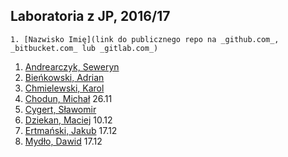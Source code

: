 ## Laboratoria z JP, 2016/17

```
1. [Nazwisko Imię](link do publicznego repo na _github.com_, _bitbucket.com_ lub _gitlab.com_)
```

1. [Andrearczyk, Seweryn](https://github.com/saw112/Laboratoria)
1. [Bieńkowski, Adrian](https://github.com/adrianadamb/sp)
1. [Chmielewski, Karol](https://github.com/kchmielewski/jp)
1. [Chodun, Michał](https://github.com/Xava2011/sp2016) 26.11
1. [Cygert, Sławomir](https://github.com/Slawecky/srod_prog)
1. [Dziekan, Maciej](https://github.com/m4sakra/srodowisko_programisty) 10.12
1. [Ertmański, Jakub](https://github.com/Ertmanieq/sp) 17.12
1. [Mydło, Dawid](https://github.com/dmydlo/sp) 17.12


<!--
1. [Adach, Dominik](https://github.com/Dadach/sp2016) 05.11 19.11 26.11
1. Chmielewski, Bartek 19.11 26.11
1. Dymura, Łukasz 22.10, 05.11 19.11
1. Galicki, Paweł 22.10, 05.11 19.11

1. [Bannach, Robert](https://github.com/rByczeq/sp2016) 19.11 26.11 10.12
1. [Gajda, Klaudia](https://github.com/klaudiaga/jez_prog) 19.11 26.11 10.12
1. [Hoffman, Łukasz](https:/github.com/highkillyou) 19.11 26.11 10.12

1. [Gackowski Maciej](https://github.com/mgackowski96/Jezyki-Programowania-) 26.11 10.12 17.12
-->
